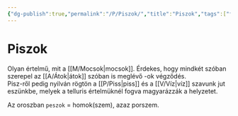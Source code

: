 ```yaml
---
{"dg-publish":true,"permalink":"/P/Piszok/","title":"Piszok","tags":["formatted🟢"],"created":"2023-10-17T11:21","updated":"2023-10-19T03:29"}
---
```



# Piszok

Olyan értelmű, mit a [[M/Mocsok\|mocsok]]. Érdekes, hogy mindkét szóban szerepel az [[A/Átok\|átok]] szóban is meglévő -ok végződés.  
Pisz-ről pedig nyilván rögtön a [[P/Piss\|piss]] és a [[V/Víz\|víz]] szavunk jut eszünkbe, melyek a telluris értelmüknél fogva magyarázzák a helyzetet.  

Az oroszban `peszok` = homok(szem), azaz porszem.  